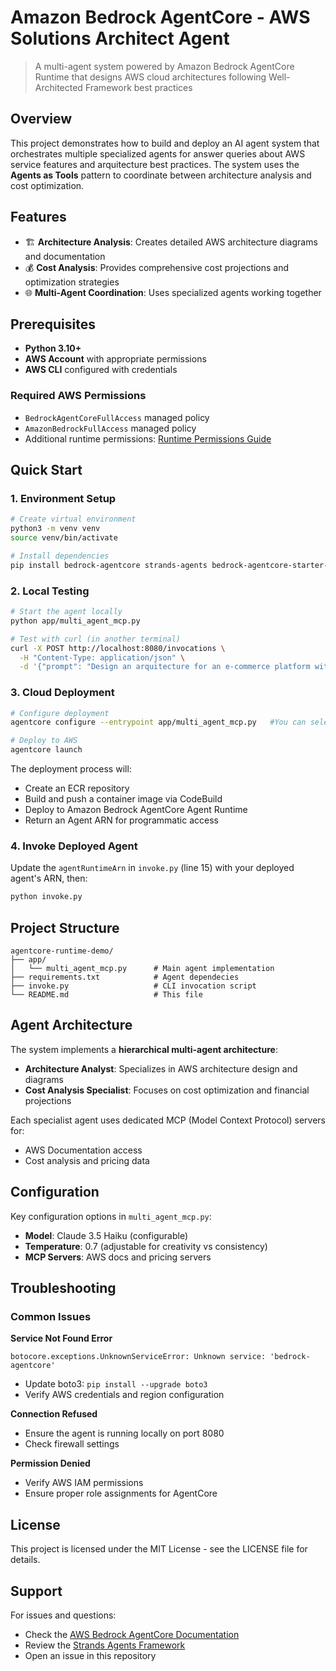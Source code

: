 # Amazon Bedrock AgentCore - AWS Solutions Architect Agent

> A multi-agent system powered by Amazon Bedrock AgentCore Runtime that designs AWS cloud architectures following Well-Architected Framework best practices

## Overview

This project demonstrates how to build and deploy an AI agent system that orchestrates multiple specialized agents for answer queries about AWS service features and arquitecture best practices. The system uses the **Agents as Tools** pattern to coordinate between architecture analysis and cost optimization.

## Features

- 🏗️ **Architecture Analysis**: Creates detailed AWS architecture diagrams and documentation
- 💰 **Cost Analysis**: Provides comprehensive cost projections and optimization strategies 
- 🌐 **Multi-Agent Coordination**: Uses specialized agents working together

## Prerequisites

- **Python 3.10+**
- **AWS Account** with appropriate permissions
- **AWS CLI** configured with credentials

### Required AWS Permissions

- `BedrockAgentCoreFullAccess` managed policy
- `AmazonBedrockFullAccess` managed policy
- Additional runtime permissions: [Runtime Permissions Guide](https://github.com/aws/bedrock-agentcore-starter-toolkit/blob/main/documentation/docs/user-guide/runtime/permissions.md#developercaller-permissions)

## Quick Start

### 1. Environment Setup

```bash
# Create virtual environment
python3 -m venv venv
source venv/bin/activate

# Install dependencies
pip install bedrock-agentcore strands-agents bedrock-agentcore-starter-toolkit
```

### 2. Local Testing

```bash
# Start the agent locally
python app/multi_agent_mcp.py

# Test with curl (in another terminal)
curl -X POST http://localhost:8080/invocations \
  -H "Content-Type: application/json" \
  -d '{"prompt": "Design an arquitecture for an e-commerce platform with 1M daily users"}'
```


### 3. Cloud Deployment

```bash
# Configure deployment
agentcore configure --entrypoint app/multi_agent_mcp.py   #You can select the defaults

# Deploy to AWS
agentcore launch
```

The deployment process will:
- Create an ECR repository
- Build and push a container image via CodeBuild
- Deploy to Amazon Bedrock AgentCore Agent Runtime
- Return an Agent ARN for programmatic access

### 4. Invoke Deployed Agent

Update the `agentRuntimeArn` in `invoke.py` (line 15) with your deployed agent's ARN, then:

```bash
python invoke.py
```

## Project Structure

```
agentcore-runtime-demo/
├── app/
│   └── multi_agent_mcp.py      # Main agent implementation
├── requirements.txt            # Agent dependecies
├── invoke.py                   # CLI invocation script
└── README.md                   # This file
```

## Agent Architecture

The system implements a **hierarchical multi-agent architecture**:

- **Architecture Analyst**: Specializes in AWS architecture design and diagrams
- **Cost Analysis Specialist**: Focuses on cost optimization and financial projections

Each specialist agent uses dedicated MCP (Model Context Protocol) servers for:
- AWS Documentation access
- Cost analysis and pricing data

## Configuration

Key configuration options in `multi_agent_mcp.py`:

- **Model**: Claude 3.5 Haiku (configurable)
- **Temperature**: 0.7 (adjustable for creativity vs consistency)
- **MCP Servers**: AWS docs and pricing servers

## Troubleshooting

### Common Issues

**Service Not Found Error**
```
botocore.exceptions.UnknownServiceError: Unknown service: 'bedrock-agentcore'
```
- Update boto3: `pip install --upgrade boto3`
- Verify AWS credentials and region configuration

**Connection Refused**
- Ensure the agent is running locally on port 8080
- Check firewall settings

**Permission Denied**
- Verify AWS IAM permissions
- Ensure proper role assignments for AgentCore

## License

This project is licensed under the MIT License - see the LICENSE file for details.

## Support

For issues and questions:
- Check the [AWS Bedrock AgentCore Documentation](https://aws.amazon.com/bedrock/agentcore/)
- Review the [Strands Agents Framework](https://strandsagents.com/latest/)
- Open an issue in this repository